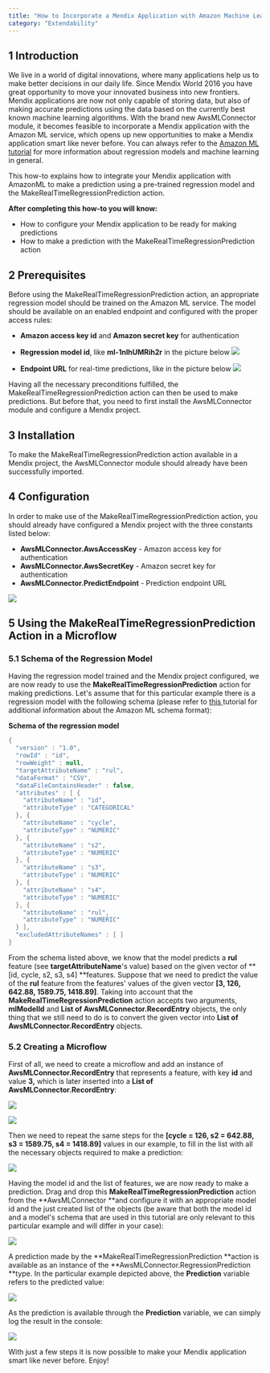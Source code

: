 ```yaml
---
title: "How to Incorporate a Mendix Application with Amazon Machine Learning"
category: "Extendability"
---
```


## 1 Introduction

We live in a world of digital innovations, where many applications help us to make better decisions in our daily life. Since Mendix World 2016 you have great opportunity to move your innovated business into new frontiers. Mendix applications are now not only capable of storing data, but also of making accurate predictions using the data based on the currently best known machine learning algorithms. With the brand new AwsMLConnector module, it becomes feasible to incorporate a Mendix application with the Amazon ML service, which opens up new opportunities to make a Mendix application smart like never before. You can always refer to the [Amazon ML tutorial](https://aws.amazon.com/machine-learning/) for more information about regression models and machine learning in general.

This how-to explains how to integrate your Mendix application with AmazonML to make a prediction using a pre-trained regression model and the MakeRealTimeRegressionPrediction action.

**After completing this how-to you will know:**

*   How to configure your Mendix application to be ready for making predictions
*   How to make a prediction with the MakeRealTimeRegressionPrediction action

## 2 Prerequisites

Before using the MakeRealTimeRegressionPrediction action, an appropriate regression model should be trained on the Amazon ML service. The model should be available on an enabled endpoint and configured with the proper access rules:

*   **Amazon access key id** and **Amazon secret key** for authentication
*   **Regression model id**, like **ml-1nlhUMRih2r** in the picture below
    ![](attachments/19203531/19399126.png)

*   **Endpoint URL** for real-time predictions, like in the picture below
    ![](attachments/19203531/19399125.png)

Having all the necessary preconditions fulfilled, the MakeRealTimeRegressionPrediction action can then be used to make predictions. But before that, you need to first install the AwsMLConnector module and configure a Mendix project.

## 3 Installation

To make the MakeRealTimeRegressionPrediction action available in a Mendix project, the AwsMLConnector module should already have been successfully imported.

## 4 Configuration

In order to make use of the MakeRealTimeRegressionPrediction action, you should already have configured a Mendix project with the three constants listed below:

*   **AwsMLConnector.AwsAccessKey** - Amazon access key for authentication
*   **AwsMLConnector.AwsSecretKey** - Amazon secret key for authentication
*   **AwsMLConnector.PredictEndpoint** - Prediction endpoint URL

![](attachments/19203531/19399127.png)

## 5 Using the MakeRealTimeRegressionPrediction Action in a Microflow

### 5.1 Schema of the Regression Model

Having the regression model trained and the Mendix project configured, we are now ready to use the **MakeRealTimeRegressionPrediction** action for making predictions. Let's assume that for this particular example there is a regression model with the following schema (please refer to [this ](http://docs.aws.amazon.com/machine-learning/latest/dg/creating-a-data-schema-for-amazon-ml.html)tutorial for additional information about the Amazon ML schema format): 

**Schema of the regression model**

```java
{
  "version" : "1.0",
  "rowId" : "id",
  "rowWeight" : null,
  "targetAttributeName" : "rul",
  "dataFormat" : "CSV",
  "dataFileContainsHeader" : false,
  "attributes" : [ {
    "attributeName" : "id",
    "attributeType" : "CATEGORICAL"
  }, {
    "attributeName" : "cycle",
    "attributeType" : "NUMERIC"
  }, {
    "attributeName" : "s2",
    "attributeType" : "NUMERIC"
  }, {
    "attributeName" : "s3",
    "attributeType" : "NUMERIC"
  }, {
    "attributeName" : "s4",
    "attributeType" : "NUMERIC"
  }, {
    "attributeName" : "rul",
    "attributeType" : "NUMERIC"
  } ],
  "excludedAttributeNames" : [ ]
}
```

From the schema listed above, we know that the model predicts a **rul** feature (see **targetAttributeName**'s value) based on the given vector of **[id, cycle, s2, s3, s4] **features. Suppose that we need to predict the value of the **rul** feature from the features' values of the given vector **[3, 126, 642.88, 1589.75, 1418.89]**. Taking into account that the **MakeRealTimeRegressionPrediction** action accepts two arguments, **mlModelId** and **List of AwsMLConnector.RecordEntry** objects, the only thing that we still need to do is to convert the given vector into **List of AwsMLConnector.RecordEntry** objects.

### 5.2 Creating a Microflow

First of all, we need to create a microflow and add an instance of **AwsMLConnector.RecordEntry** that represents a feature, with key **id** and value **3,** which is later inserted into a **List of AwsMLConnector.RecordEntry**:

![](attachments/19203531/19399128.png)

![](attachments/19203531/19399129.png)

Then we need to repeat the same steps for the **[cycle = 126, s2 = 642.88, s3 = 1589.75, s4 = 1418.89]** values in our example, to fill in the list with all the necessary objects required to make a prediction:

![](attachments/19203531/19399130.png)

Having the model id and the list of features, we are now ready to make a prediction. Drag and drop this **MakeRealTimeRegressionPrediction** action from the **AwsMLConnector **and configure it with an appropriate model id and the just created list of the objects (be aware that both the model id and a model's schema that are used in this tutorial are only relevant to this particular example and will differ in your case):

![](attachments/19203531/19399131.png)

A prediction made by the **MakeRealTimeRegressionPrediction **action is available as an instance of the **AwsMLConnector.RegressionPrediction **type. In the particular example depicted above, the **Prediction** variable refers to the predicted value:

![](attachments/19203531/19399135.png)

As the prediction is available through the **Prediction** variable, we can simply log the result in the console:

![](attachments/19203531/19399136.png)

With just a few steps it is now possible to make your Mendix application smart like never before. Enjoy!
